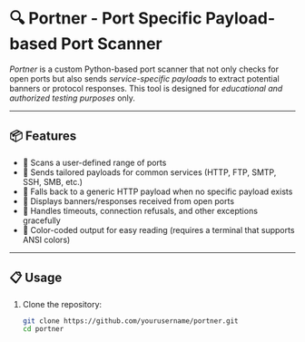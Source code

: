 # 🔍 Portner - Port Specific Payload-based Port Scanner

*Portner* is a custom Python-based port scanner that not only checks for open ports but also sends *service-specific payloads* to extract potential banners or protocol responses. This tool is designed for *educational and authorized testing purposes* only.

---

## 📦 Features

- 🔢 Scans a user-defined range of ports
- 🎯 Sends tailored payloads for common services (HTTP, FTP, SMTP, SSH, SMB, etc.)
- 🧠 Falls back to a generic HTTP payload when no specific payload exists
- 🧾 Displays banners/responses received from open ports
- 🧵 Handles timeouts, connection refusals, and other exceptions gracefully
- 🌈 Color-coded output for easy reading (requires a terminal that supports ANSI colors)

---

## 📋 Usage

1. Clone the repository:
   ```bash
   git clone https://github.com/yourusername/portner.git
   cd portner
   
